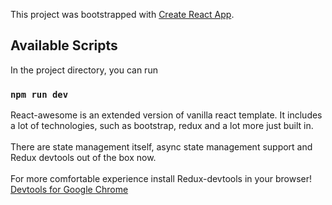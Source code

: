 This project was bootstrapped with [Create React App](https://github.com/facebook/create-react-app).

## Available Scripts

In the project directory, you can run

### `npm run dev`

React-awesome is an extended version of vanilla react template. It includes a lot of technologies, such as bootstrap, redux and a lot more just built in.\
\
There are state management itself, async state management support and Redux devtools out of the box now.\
\
For more comfortable experience install Redux-devtools in your browser!\
[Devtools for Google Chrome](https://chrome.google.com/webstore/detail/redux-devtools/lmhkpmbekcpmknklioeibfkpmmfibljd)